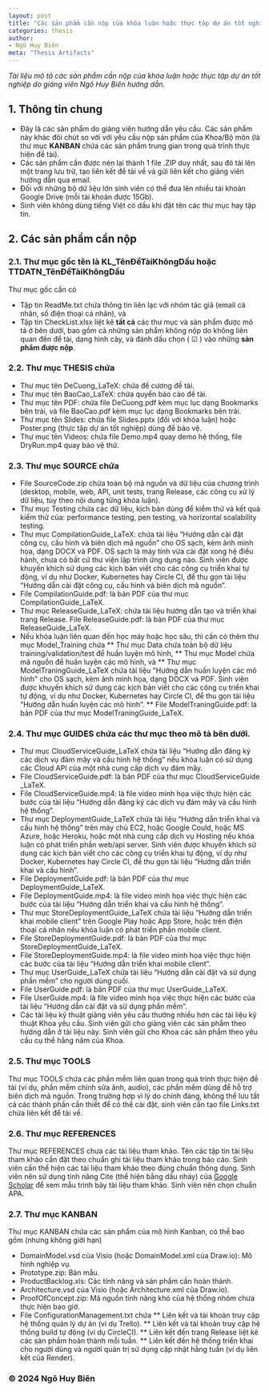 ```yaml
---
layout: post
title: "Các sản phẩm cần nộp của khóa luận hoặc thực tập dự án tốt nghiệp"
categories: thesis
author:
- Ngô Huy Biên
meta: "Thesis Artifacts"
---
```

_Tài liệu mô tả các sản phẩm cần nộp của khóa luận hoặc thực tập dự án tốt nghiệp do giảng viên Ngô Huy Biên hướng dẫn._

## 1. Thông tin chung
* Đây là các sản phẩm do giảng viên hướng dẫn yêu cầu. Các sản phẩm này khác đôi chút so với với yêu cầu nộp sản phẩm của Khoa/Bộ môn (là thư mục **KANBAN** chứa các sản phẩm trung gian trong quá trình thực hiện đề tài).
* Các sản phẩm cần được nén lại thành 1 file .ZIP duy nhất, sau đó tải lên một trang lưu trữ, tạo liên kết để tải về và gửi liên kết cho giảng viên hướng dẫn qua email.
* Đối với những bộ dữ liệu lớn sinh viên có thể đưa lên nhiều tài khoản Google Drive (mỗi tài khoản được 15Gb).
* Sinh viên không dùng tiếng Việt có dấu khi đặt tên các thư mục hay tập tin.

## 2. Các sản phẩm cần nộp

### 2.1. Thư mục gốc tên là KL_TênĐềTàiKhôngDấu hoặc TTDATN_TênĐềTàiKhôngDấu
Thư mục gốc cần có
* Tập tin ReadMe.txt chứa thông tin liên lạc với nhóm tác giả (email cá nhân, số điện thoại cá nhân), và 
* Tập tin CheckList.xlsx liệt kê **tất cả** các thư mục và sản phẩm được mô tả ở bên dưới, bao gồm cả những sản phẩm không nộp do không liên quan đến đề tài, dạng hình cây, và đánh dấu chọn ( ☑ ) vào những **sản phẩm được nộp**.

### 2.2. Thư mục THESIS chứa
* Thư mục tên DeCuong_LaTeX: chứa đề cương đề tài.
* Thư mục tên BaoCao_LaTeX: chứa quyển báo cáo đề tài.
* Thư mục tên PDF: chứa file DeCuong.pdf kèm mục lục dạng Bookmarks bên trái, và file BaoCao.pdf kèm mục lục dạng Bookmarks bên trái.
* Thư mục tên Slides: chứa file Slides.pptx (đối với khóa luận) hoặc Poster.png (thực tập dự án tốt nghiệp) dùng để bảo vệ.
* Thư mục tên Videos: chứa file Demo.mp4 quay demo hệ thống, file DryRun.mp4 quay bảo vệ thử.

### 2.3. Thư mục SOURCE chứa
* File SourceCode.zip chứa toàn bộ mã nguồn và dữ liệu của chương trình (desktop, mobile, web, API, unit tests, trang Release, các công cụ xử lý dữ liệu, tùy theo nội dung từng khóa luận).
* Thư mục Testing chứa các dữ liệu, kịch bản dùng để kiểm thử và kết quả kiểm thử của: performance testing, pen testing, và horizontal scalability testing.
* Thư mục CompilationGuide_LaTeX: chứa tài liệu “Hướng dẫn cài đặt công cụ, cấu hình và biên dịch mã nguồn” cho OS sạch, kèm ảnh minh họa, dạng DOCX và PDF. OS sạch là máy tính vừa cài đặt xong hệ điều hành, chưa có bất cứ thư viện lập trình ứng dụng nào. Sinh viên được khuyến khích sử dụng các kịch bản viết cho các công cụ triển khai tự động, ví dụ như Docker, Kubernetes hay Circle CI, để thu gọn tài liệu “Hướng dẫn cài đặt công cụ, cấu hình và biên dịch mã nguồn”.
* File CompilationGuide.pdf: là bản PDF của thư mục CompilationGuide_LaTeX.
* Thư mục ReleaseGuide_LaTeX: chứa tài liệu hướng dẫn tạo và triển khai trang Release.
File ReleaseGuide.pdf: là bản PDF của thư mục ReleaseGuide_LaTeX.
* Nếu khóa luận liên quan đến học máy hoặc học sâu, thì cần có thêm thư mục Model_Training chứa 
** Thư mục Data chứa toàn bộ dữ liệu training/validation/test để huấn luyện mô hình, 
** Thư mục Model chứa mã nguồn để huấn luyện các mô hình, và
** Thư mục ModelTraningGuide_LaTeX chứa tài liệu "Hướng dẫn huấn luyện các mô hình" cho OS sạch, kèm ảnh minh họa, dạng DOCX và PDF. Sinh viên được khuyến khích sử dụng các kịch bản viết cho các công cụ triển khai tự động, ví dụ như Docker, Kubernetes hay Circle CI, để thu gọn tài liệu “Hướng dẫn huấn luyện các mô hình”.
** File ModelTraningGuide.pdf: là bản PDF của thư mục ModelTraningGuide_LaTeX.

### 2.4. Thư mục GUIDES chứa các thư mục theo mô tả bên dưới.
* Thư mục CloudServiceGuide_LaTeX chứa tài liệu “Hướng dẫn đăng ký các dịch vụ đám mây và cấu hình hệ thống” nếu khóa luận có sử dụng các Cloud API của một nhà cung cấp dịch vụ đám mây.
* File CloudServiceGuide.pdf: là bản PDF của thư mục CloudServiceGuide _LaTeX.
* File CloudServiceGuide.mp4: là file video minh họa việc thực hiện các bước của tài liệu “Hướng dẫn đăng ký các dịch vụ đám mây và cấu hình hệ thống”.
* Thư mục DeploymentGuide_LaTeX chứa tài liệu “Hướng dẫn triển khai và cấu hình hệ thống” trên máy chủ EC2, hoặc Google Could, hoặc MS Azure, hoặc Heroku, hoặc một nhà cung cấp dịch vụ Hosting nếu khóa luận có phát triển phần web/api server. Sinh viên được khuyến khích sử dụng các kịch bản viết cho các công cụ triển khai tự động, ví dụ như Docker, Kubernetes hay Circle CI, để thu gọn tài liệu “Hướng dẫn triển khai và cấu hình”.
* File DeploymentGuide.pdf: là bản PDF của thư mục DeploymentGuide_LaTeX.
* File DeploymentGuide.mp4: là file video minh họa việc thực hiện các bước của tài liệu “Hướng dẫn triển khai và cấu hình hệ thống”.
* Thư mục StoreDeploymentGuide_LaTeX chứa tài liệu “Hướng dẫn triển khai mobile client” trên Google Play hoặc App Store, hoặc trên điện thoại cá nhân nếu khóa luận có phát triển phần mobile client.
* File StoreDeploymentGuide.pdf: là bản PDF của thư mục StoreDeploymentGuide_LaTeX.
* File StoreDeploymentGuide.mp4: là file video minh họa việc thực hiện các bước của tài liệu “Hướng dẫn triển khai mobile client”.
* Thư mục UserGuide_LaTeX chứa tài liệu “Hướng dẫn cài đặt và sử dụng phần mềm” cho người dùng cuối.
* File UserGuide.pdf: là bản PDF của thư mục UserGuide_LaTeX.
* File UserGuide.mp4: là file video minh họa việc thực hiện các bước của tài liệu “Hướng dẫn cài đặt và sử dụng phần mềm”.
* Các tài liệu kỹ thuật giảng viên yêu cầu thường nhiều hơn các tài liệu kỹ thuật Khoa yêu cầu. Sinh viên gửi cho giảng viên các sản phẩm theo hướng dẫn ở tài liệu này. Sinh viên gửi cho Khoa các sản phẩm theo yêu cầu cụ thể hằng năm của Khoa.

### 2.5. Thư mục TOOLS
Thư mục TOOLS chứa các phần mềm liên quan trong quá trình thực hiện đề tài (ví dụ, phần mềm chỉnh sửa ảnh, audio), các phần mềm dùng để hỗ trợ biên dịch mã nguồn. Trong trường hợp vì lý do chính đáng, không thể lưu tất cả các thành phần cần thiết để có thể cài đặt, sinh viên cần tạo file Links.txt chứa liên kết để tải về.

### 2.6. Thư mục REFERENCES
Thư mục REFERENCES chưa các tài liệu tham khảo. Tên các tập tin tài liệu tham khảo cần đặt theo chuẩn ghi tài liệu tham khảo trong báo cáo. Sinh viên cần thể hiện các tài liệu tham khảo theo đúng chuẩn thông dụng. Sinh viên nên sử dụng tính năng Cite (thể hiện bằng dấu nháy) của [Google Scholar](https://scholar.google.com.vn/scholar?hl=en&as_sdt=0%2C5&q=Efficient+backprop) để xem mẫu trình bày tài liệu tham khảo. Sinh viên nên chọn chuẩn APA.

### 2.7. Thư mục KANBAN
Thư mục KANBAN chứa các sản phẩm của mô hình Kanban, có thể bao gồm (nhưng không giới hạn)
* DomainModel.vsd của Visio (hoặc DomainModel.xml của Draw.io): Mô hình nghiệp vụ.
* Prototype.zip: Bản mẫu.
* ProductBacklog.xls: Các tính năng và sản phẩm cần hoàn thành.
* Architecture.vsd của Visio (hoặc Architecture.xml của Draw.io).
* ProofOfConcept.zip: Mã nguồn tính năng khó của hệ thống nhóm chưa thực hiện bao giờ.
* File ConfigurationManagement.txt chứa
** Liên kết và tài khoản truy cập hệ thống quản lý dự án (ví dụ Trello).
** Liên kết và tài khoản truy cập hệ thống build tự động (ví dụ CircleCI).
** Liên kết đến trang Release liệt kê các sản phẩm hoàn thành mỗi tuần.
** Liên kết đến hệ thống triển khai cho người dùng và người quản trị sử dụng cập nhật hằng tuần (ví dụ liên kết của Render).

### &copy; 2024 Ngô Huy Biên
